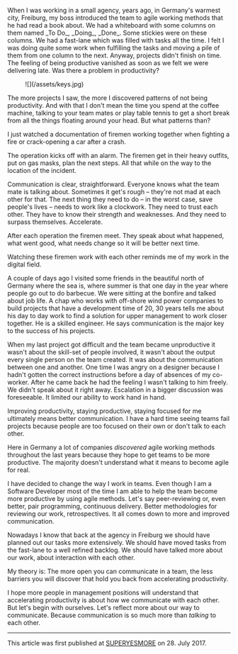 <p class="post__intro" markdown="1">
  When I was working in a small agency, years ago, in Germany's warmest city, Freiburg, my boss introduced the team to agile working methods that he had read a book about. We had a whiteboard with some columns on them named _To Do_, _Doing_, _Done_. Some stickies were on these columns. We had a fast-lane which was filled with tasks all the time. I felt I was doing quite some work when fulfilling the tasks and moving a pile of them from one column to the next. Anyway, projects didn't finish on time. The feeling of being productive vanished as soon as we felt we were delivering late. Was there a problem in productivity?
</p>

<figure class="image image--block" markdown="1">
  ![](/assets/keys.jpg)
</figure>

The more projects I saw, the more I discovered patterns of not being productivity. And with that I don't mean the time you spend at the coffee machine, talking to your team mates or play table tennis to get a short break from all the things floating around your head. But what patterns than?

I just watched a documentation of firemen working together when fighting a fire or crack-opening a car after a crash.

The operation kicks off with an alarm. The firemen get in their heavy outfits, put on gas masks, plan the next steps. All that while on the way to the location of the incident.

Communication is clear, straightforward. Everyone knows what the team mate is talking about. Sometimes it get's rough – they're not mad at each other for that. The next thing they need to do – in the worst case, save people's lives – needs to work like a clockwork. They need to trust each other. They have to know their strength and weaknesses. And they need to surpass themselves. Accelerate.

After each operation the firemen meet. They speak about what happened, what went good, what needs change so it will be better next time.

Watching these firemen work with each other reminds me of my work in the digital field.

A couple of days ago I visited some friends in the beautiful north of Germany where the sea is, where summer is that one day in the year where people go out to do barbecue. We were sitting at the bonfire and talked about job life. A chap who works with off-shore wind power companies to build projects that have a development time of 20, 30 years tells me about his day to day work to find a solution for upper management to work closer together. He is a skilled engineer. He says communication is the major key to the success of his projects.

When my last project got difficult and the team became unproductive it wasn't about the skill-set of people involved, it wasn't about the output every single person on the team created. It was about the communication between one and another. One time I was angry on a designer because I hadn't gotten the correct instructions before a day of absences of my co-worker. After he came back he had the feeling I wasn't talking to him freely. We didn't speak about it right away. Escalation in a bigger discussion was foreseeable. It limited our ability to work hand in hand.

Improving productivity, staying productive, staying focused for me ultimately means better communication. I have a hard time seeing teams fail projects because people are too focused on their own or don't talk to each other.

Here in Germany a lot of companies _discovered_ agile working methods throughout the last years because they hope to get teams to be more productive. The majority doesn't understand what it means to become agile for real.

I have decided to change the way I work in teams. Even though I am a Software Developer most of the time I am able to help the team become more productive by using agile methods. Let's say peer-reviewing or, even better, pair programming, continuous delivery. Better methodologies for reviewing our work, retrospectives. It all comes down to more and improved communication.

Nowadays I know that back at the agency in Freiburg we should have planned out our tasks more extensively. We should have moved tasks from the fast-lane to a well refined backlog. We should have talked more about our work, about interaction with each other.

My theory is: The more open you can communicate in a team, the less barriers you will discover that hold you back from accelerating productivity.

I hope more people in management positions will understand that accelerating productivity is about how we communicate with each other. But let's begin with ourselves. Let's reflect more about our way to communicate. Because communication is so much more than _talking_ to each other.

---

This article was first published at [SUPERYESMORE](https://superyesmore.com/i-got-the-keys-communication-1277f68fb0a6fe1b09d9c516911cd71e) on 28. July 2017.
